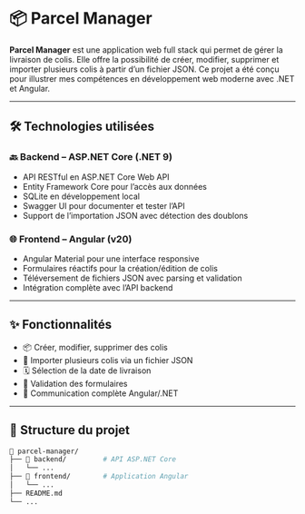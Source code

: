 # 📦 Parcel Manager

**Parcel Manager** est une application web full stack qui permet de gérer la livraison de colis. Elle offre la possibilité de créer, modifier, supprimer et importer plusieurs colis à partir d’un fichier JSON. Ce projet a été conçu pour illustrer mes compétences en développement web moderne avec .NET et Angular.

---

## 🛠️ Technologies utilisées

### 🔙 Backend – ASP.NET Core (.NET 9)
- API RESTful en ASP.NET Core Web API
- Entity Framework Core pour l’accès aux données
- SQLite en développement local
- Swagger UI pour documenter et tester l’API
- Support de l’importation JSON avec détection des doublons

### 🌐 Frontend – Angular (v20)
- Angular Material pour une interface responsive
- Formulaires réactifs pour la création/édition de colis
- Téléversement de fichiers JSON avec parsing et validation
- Intégration complète avec l’API backend

---

## ✨ Fonctionnalités

- 📦 Créer, modifier, supprimer des colis
- 📁 Importer plusieurs colis via un fichier JSON
- 🗓️ Sélection de la date de livraison
- 🧼 Validation des formulaires
- 🔄 Communication complète Angular/.NET

---

## 📂 Structure du projet

```bash
📁 parcel-manager/
├── 📁 backend/         # API ASP.NET Core
│   └── ...
├── 📁 frontend/        # Application Angular
│   └── ...
├── README.md
└── ...
